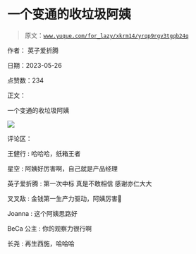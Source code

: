 # 一个变通的收垃圾阿姨

> 原文：[`www.yuque.com/for_lazy/xkrm14/yrqp9rgv3tgqb24q`](https://www.yuque.com/for_lazy/xkrm14/yrqp9rgv3tgqb24q)

作者： 英子爱折腾

日期：2023-05-26

点赞数：234

正文：

一个变通的收垃圾阿姨

![](img/fabaaab475edd05bf5494de075d7433a.png)

评论区：

王健行 : 哈哈哈，纸箱王者

星空 : 阿姨好厉害啊，自己就是产品经理

英子爱折腾 : 第一次中标 真是不敢相信 感谢亦仁大大

叉叉敌 : 金钱第一生产力驱动，阿姨厉害🤙

Joanna : 这个阿姨思路好

BeCa 公主 : 你的观察力很行啊

长尧 : 再生西施，哈哈哈

